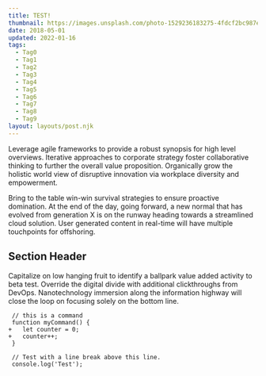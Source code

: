 ```yaml
---
title: TEST!
thumbnail: https://images.unsplash.com/photo-1529236183275-4fdcf2bc987e
date: 2018-05-01
updated: 2022-01-16
tags:
  - Tag0
  - Tag1
  - Tag2
  - Tag3
  - Tag4
  - Tag5
  - Tag6
  - Tag7
  - Tag8
  - Tag9
layout: layouts/post.njk
---
```


Leverage agile frameworks to provide a robust synopsis for high level overviews. Iterative approaches to corporate strategy foster collaborative thinking to further the overall value proposition. Organically grow the holistic world view of disruptive innovation via workplace diversity and empowerment.

Bring to the table win-win survival strategies to ensure proactive domination. At the end of the day, going forward, a new normal that has evolved from generation X is on the runway heading towards a streamlined cloud solution. User generated content in real-time will have multiple touchpoints for offshoring.

## Section Header

Capitalize on low hanging fruit to identify a ballpark value added activity to beta test. Override the digital divide with additional clickthroughs from DevOps. Nanotechnology immersion along the information highway will close the loop on focusing solely on the bottom line.

```diff-js
 // this is a command
 function myCommand() {
+	let counter = 0;
+	counter++;
 }

 // Test with a line break above this line.
 console.log('Test');
```